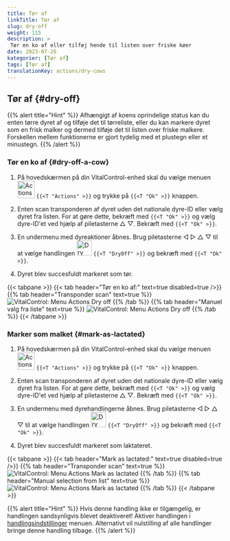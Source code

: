 ```yaml
---
title: Tør af
linkTitle: Tør af
slug: dry-off
weight: 115
description: >
 Tør en ko af eller tilføj hende til listen over friske køer
date: 2023-07-26
kategorier: [Tør af]
tags: [Tør af]
translationKey: actions/dry-cows
---
```


## Tør af {#dry-off}

{{% alert title="Hint" %}}
Afhængigt af koens oprindelige status kan du enten tørre dyret af og tilføje det til tørreliste, eller du kan markere dyret som en frisk malker og dermed tilføje det til listen over friske malkere. Forskellen mellem funktionerne er gjort tydelig med et plustegn eller et minustegn.
{{% /alert %}}

### Tør en ko af {#dry-off-a-cow}

1. På hovedskærmen på din VitalControl-enhed skal du vælge menuen &nbsp;<img src="/icons/actions.svg" width="40" align="bottom" alt="Actions" /> `{{<T "Actions" >}}` og trykke på `{{<T "Ok" >}}` knappen.

2. Enten scan transponderen af dyret uden det nationale dyre-ID eller vælg dyret fra listen. For at gøre dette, bekræft med `{{<T "Ok" >}}` og vælg dyre-ID'et ved hjælp af piletasterne △ ▽. Bekræft med `{{<T "Ok" >}}`.

3. En undermenu med dyreaktioner åbnes. Brug piletasterne ◁ ▷ △ ▽ til at vælge handlingen <img src="/icons/actions/dryoff-plus.svg" width="35" align="bottom" alt="Dry off" /> `{{<T "DryOff" >}}` og bekræft med `{{<T "Ok" >}}`.

4. Dyret blev succesfuldt markeret som tør.

{{< tabpane >}}
{{< tab header="Tør en ko af:" text=true disabled=true />}}
{{% tab header="Transponder scan" text=true %}}
![VitalControl: Menu Actions Dry off](../images/dryoff-scan.png "Tør en ko af")
{{% /tab %}}
{{% tab header="Manuel valg fra liste" text=true %}}
![VitalControl: Menu Actions Dry off](../images/dryoff.png "Tør en ko af")
{{% /tab %}}
{{< /tabpane >}}

### Marker som malket {#mark-as-lactated}

1. På hovedskærmen på din VitalControl-enhed skal du vælge menuen &nbsp;<img src="/icons/actions.svg" width="40" align="bottom" alt="Actions" /> `{{<T "Actions" >}}` og trykke på `{{<T "Ok" >}}` knappen.

2. Enten scan transponderen af dyret uden det nationale dyre-ID eller vælg dyret fra listen. For at gøre dette, bekræft med `{{<T "Ok" >}}` og vælg dyre-ID'et ved hjælp af piletasterne △ ▽. Bekræft med `{{<T "Ok" >}}`.

3. En undermenu med dyrehandlingerne åbnes. Brug piletasterne ◁ ▷ △ ▽ til at vælge handlingen <img src="/icons/actions/dryoff-minus.svg" width="35" align="bottom" alt="Dry off" /> `{{<T "DryOff" >}}` og bekræft med `{{<T "Ok" >}}`.

4. Dyret blev succesfuldt markeret som laktateret.

{{< tabpane >}}
{{< tab header="Mark as lactated:" text=true disabled=true />}}
{{% tab header="Transponder scan" text=true %}}
![VitalControl: Menu Actions Mark as lactated](../images/lactated-scan.png "Mark as lactated")
{{% /tab %}}
{{% tab header="Manual selection from list" text=true %}}
![VitalControl: Menu Actions Mark as lactated](../images/lactated.png "Mark as lactated")
{{% /tab %}}
{{< /tabpane >}}

{{% alert title="Hint" %}}
Hvis denne handling ikke er tilgængelig, er handlingen sandsynligvis blevet deaktiveret! Aktiver handlingen i [handlingsindstillinger](../setting) menuen. Alternativt vil nulstilling af alle handlinger bringe denne handling tilbage.
{{% /alert %}}
